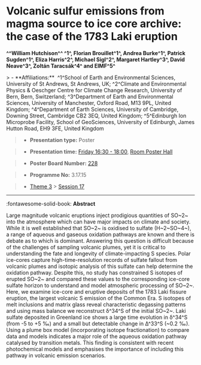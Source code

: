 # Volcanic sulfur emissions from magma source to ice core archive: the case of the 1783 Laki eruption

**^^William Hutchison^^ ^1^, Florian Brouillet^1^, Andrea Burke^1^, Patrick Sugden^1^, Eliza Harris^2^, Michael Sigl^2^, Margaret Hartley^3^, David Neave^3^, Zoltán Taracsák^4^ and EIMF^5^**

<!-- more -->> - **Affiliations:**  ^1^School of Earth and Environmental Sciences, University of St Andrews, St Andrews, UK; ^2^Climate and Environmental Physics & Oeschger Centre for Climate Change Research, University of Bern, Bern, Switzerland; ^3^Department of Earth and Environmental Sciences, University of Manchester, Oxford Road, M13 9PL, United Kingdom; ^4^Department of Earth Sciences, University of Cambridge, Downing Street, Cambridge CB2 3EQ, United Kingdom; ^5^Edinburgh Ion Microprobe Facility, School of GeoSciences, University of Edinburgh, James Hutton Road, EH9 3FE, United Kingdom 

> - **Presentation type:** Poster

> - **Presentation time:** [Friday 16:30 - 18:00](../sessions_comparison.md#__tabbed_4_6), [Room Poster Hall](../maps_venue.md#__tabbed_1_1)

> - **Poster Board Number:** [228](../map_poster_boards.md#friday)

> - **Programme No:** 3.17.15

> - [Theme 3](../theme3.md) > [Session 17](../sessions/session-3-17.md)

--- 

:fontawesome-solid-book: **Abstract**

Large magnitude volcanic eruptions inject prodigious quantities of SO~2~ into the atmosphere which can have major impacts on climate and society. While it is well established that SO~2~ is oxidised to sulfate (H~2~SO~4~), a range of aqueous and gaseous oxidation pathways are known and there is debate as to which is dominant. Answering this question is difficult because of the challenges of sampling volcanic plumes, yet it is critical to understanding the fate and longevity of climate-impacting S species.
Polar ice-cores capture high-time-resolution records of sulfate fallout from volcanic plumes and isotopic analysis of this sulfate can help determine the oxidation pathway. Despite this, no study has constrained S isotopes of erupted SO~2~ and compared these values to the corresponding ice-core sulfate horizon to understand and model atmospheric processing of SO~2~. Here, we examine ice-core and eruptive deposits of the 1783 Laki fissure eruption, the largest volcanic S emission of the Common Era. S isotopes of melt inclusions and matrix glass reveal characteristic degassing patterns and using mass balance we reconstruct δ^34^S of the initial SO~2~. Laki sulfate deposited in Greenland ice shows a large time evolution in δ^34^S (from -5 to +5 ‰) and a small but detectable change in Δ^33^S (~0.2 ‰). Using a plume box model (incorporating isotope fractionation) to compare data and models indicates a major role of the aqueous oxidation pathway catalysed by transition metals. This finding is consistent with recent photochemical models and emphasises the importance of including this pathway in volcanic emission scenarios.

